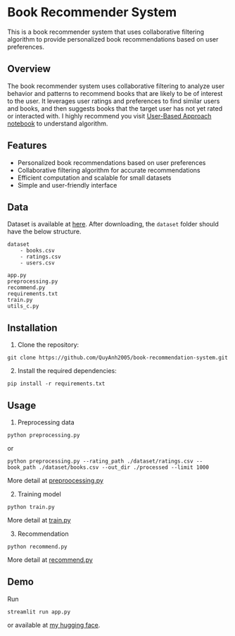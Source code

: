 # Book Recommender System

This is a book recommender system that uses collaborative filtering algorithm to provide personalized book recommendations based on user preferences.

## Overview

The book recommender system uses collaborative filtering to analyze user behavior and patterns to recommend books that are likely to be of interest to the user. It leverages user ratings and preferences to find similar users and books, and then suggests books that the target user has not yet rated or interacted with.
I highly recommend you visit [User-Based Approach notebook](https://github.com/QuyAnh2005/recommender-systems/blob/main/Collaborative%20Filtering/User-Based%20Approach.ipynb) to understand algorithm.

## Features

- Personalized book recommendations based on user preferences
- Collaborative filtering algorithm for accurate recommendations
- Efficient computation and scalable for small datasets
- Simple and user-friendly interface

## Data
Dataset is available at [here](https://www.kaggle.com/datasets/arashnic/book-recommendation-dataset). After downloading, the `dataset` folder should have the below structure.
```
dataset
    - books.csv
    - ratings.csv
    - users.csv
    
app.py
preprocessing.py
recommend.py
requirements.txt
train.py
utils_c.py
```

## Installation

1. Clone the repository:
```shell
git clone https://github.com/QuyAnh2005/book-recommendation-system.git
```

2. Install the required dependencies:
```shell
pip install -r requirements.txt
```

## Usage

1. Preprocessing data
```shell
python preprocessing.py
```
or 
```shell
python preprocessing.py --rating_path ./dataset/ratings.csv --book_path ./dataset/books.csv --out_dir ./processed --limit 1000
```
More detail at [preproocessing.py](preproocessing.py)

2. Training model
```shell
python train.py
```
More detail at [train.py](train.py)

3. Recommendation
```shell
python recommend.py
```
More detail at [recommend.py](recommend.py)
## Demo
Run 
```shell
streamlit run app.py
```
or available at [my hugging face](https://huggingface.co/spaces/quyanh/Book-Recommender-System).